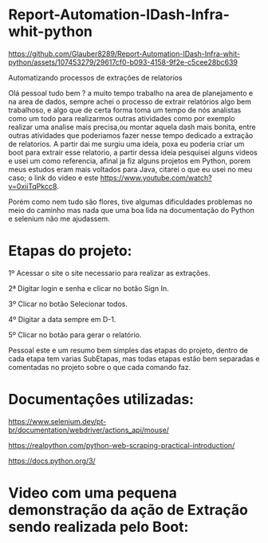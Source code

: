 # Report-Automation-IDash-Infra-whit-python


https://github.com/Glauber8289/Report-Automation-IDash-Infra-whit-python/assets/107453279/29617cf0-b093-4158-9f2e-c5cee28bc639

Automatizando processos de extrações de relatorios

Olá pessoal tudo bem ?  a muito tempo trabalho na area de planejamento e na area de dados, sempre achei o processo de extrair relatórios algo bem trabalhoso, e algo que de certa forma toma um tempo de nós analistas como um todo para realizarmos outras atividades como por exemplo realizar uma analise mais precisa,ou montar aquela dash mais bonita, entre outras atividades que poderiamos fazer nesse tempo dedicado a extração de relatorios.
A partir dai me surgiu uma ideia, poxa eu poderia criar um boot para extrair esse relatorio, a partir dessa ideia pesquisei alguns videos e usei um como referencia, afinal ja fiz alguns projetos em Python, porem meus estudos eram mais voltados para Java, citarei o que eu usei no meu caso; o link do video e este https://www.youtube.com/watch?v=0xiiTqPkcc8.

Porém como nem tudo são flores, tive algumas dificuldades problemas no meio do caminho mas nada que uma boa lida na documentação do Python e selenium não me ajudassem.

# Etapas do projeto:

1º Acessar o site o site necessario para realizar as extrações.

2ª Digitar login e senha e clicar no botão Sign In.

3º Clicar no botão Selecionar todos.

4º Digitar a data sempre em D-1.

5º Clicar no botão para gerar o relatório.


Pessoal este e um resumo bem simples das etapas do projeto, dentro de cada etapa tem varias SubEtapas, mas todas etapas estão bem separadas e comentadas no projeto sobre o que cada comando faz.


# Documentaçôes utilizadas:

https://www.selenium.dev/pt-br/documentation/webdriver/actions_api/mouse/

https://realpython.com/python-web-scraping-practical-introduction/

https://docs.python.org/3/

# Video com uma pequena demonstração da ação de Extração sendo realizada pelo Boot:






